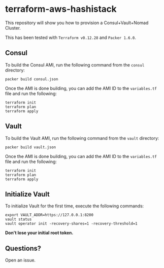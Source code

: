 # terraform-aws-hashistack

This repository will show you how to provision a Consul+Vault+Nomad Cluster.

This has been tested with `Terraform v0.12.28` and `Packer 1.6.0`.


## Consul

To build the Consul AMI, run the following command from the `consul` directory:

```
packer build consul.json
```

Once the AMI is done building, you can add the AMI ID to the `variables.tf` file and run the following:

```
terraform init
terraform plan
terraform apply
```

## Vault

To build the Vault AMI, run the following command from the `vault` directory:

```
packer build vault.json
```

Once the AMI is done building, you can add the AMI ID to the `variables.tf` file and run the following:

```
terraform init
terraform plan
terraform apply
```

## Initialize Vault

To initialize Vault for the first time, execute the following commands:

```
export VAULT_ADDR=https://127.0.0.1:8200
vault status
vault operator init -recovery-shares=1 -recovery-threshold=1
```

**Don't lose your initial root token.**

## Questions?

Open an issue.
